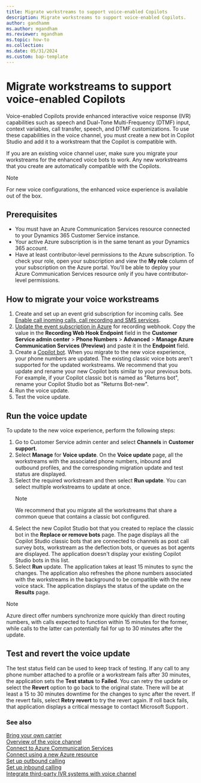 ```yaml
---
title: Migrate workstreams to support voice-enabled Copilots
description: Migrate workstreams to support voice-enabled Copilots.
author: gandhamm
ms.author: mgandham
ms.reviewer: mgandham
ms.topic: how-to 
ms.collection: 
ms.date: 05/31/2024
ms.custom: bap-template
---
```


# Migrate workstreams to support voice-enabled Copilots

Voice-enabled Copilots provide enhanced interactive voice response (IVR) capabilities such as speech and Dual-Tone Multi-Frequency (DTMF) input, context variables, call transfer, speech, and DTMF customizations. To use these capabilities in the voice channel, you must create a new bot in Copilot Studio and add it to a workstream that the Copilot is compatible with. 

If you are an existing voice channel user, make sure you migrate your workstreams for the enhanced voice bots to work. Any new workstreams that you create are automatically compatible with the Copilots.

   > [!NOTE]
   > For new voice configurations, the enhanced voice experience is available out of the box.

## Prerequisites

- You must have an Azure Communication Services resource connected to your Dynamics 365 Customer Service instance.
- Your active Azure subscription is in the same tenant as your Dynamics 365 account.
- Have at least contributor-level permissions to the Azure subscription. To check your role, open your subscription and view the **My role** column of your subscription on the Azure portal. You'll be able to deploy your Azure Communication Services resource only if you have contributor-level permissions.

## How to migrate your voice workstreams

1. Create and set up an event grid subscription for incoming calls. See [Enable call inoming calls, call recording and SMS services](voice-channel-connect-existing-resource.md#enable-incoming-calls-call-recording-and-sms-services).
1. [Update the event subscription in Azure](/azure/communication-services/quickstarts/events/subscribe-to-events?pivots=platform-azp#update-event-subscription) for recording webhook. Copy the value in the **Recording Web Hook Endpoint** field in the **Customer Service admin center** > **Phone Numbers** > **Advanced** > **Manage Azure Communication Services (Preview)** and paste it in the **Endpoint** field.
1. Create a [Copilot bot](/microsoft-copilot-studio/voice-get-started). When you migrate to the new voice experience, your phone numbers are updated. The existing classic voice bots aren't supported for the updated workstreams. We recommend that you update and rename your new Copilot bots similar to your previous bots. For example, if your Copilot classic bot is named as "Returns bot", rename your Copilot Studio bot as "Returns Bot-new".
1. Run the voice update.
1. Test the voice update.

## Run the voice update

To update to the new voice experience, perform the following steps:

1. Go to Customer Service admin center and select **Channels** in **Customer support**.
1. Select **Manage** for **Voice update**. On the **Voice update** page, all the workstreams with the associated phone numbers, inbound and outbound profiles, and the corresponding migration update and test status are displayed.
1. Select the required workstream and then select **Run update**. You can select multiple workstreams to update at once.
    > [!NOTE]
    > We recommend that you migrate all the workstreams that share a common queue that contains a classic bot configured.
1. Select the new Copilot Studio bot that you created to replace the classic bot in the **Replace or remove bots** page. The page displays all the Copilot Studio classic bots that are connected to channels as post call survey bots, workstream as the deflection bots, or queues as bot agents are displayed. The application doesn't display your existing Copilot Studio bots in this list.
1. Select **Run** update. The application takes at least 15 minutes to sync the changes. The application also refreshes the phone numbers associated with the workstreams in the background to be compatible with the new voice stack. The application displays the status of the update on the **Results** page.

> [!NOTE]
> Azure direct offer numbers synchronize more quickly than direct routing numbers, with calls expected to function within 15 minutes for the former, while calls to the latter can potentially fail for up to 30 minutes after the update.

## Test and revert the voice update

The test status field can be used to keep track of testing. If any call to any phone number attached to a profile or a workstream fails after 30 minutes, the application sets the **Test status** to **Failed**. You can retry the update or select the **Revert** option to go back to the original state. There will be at least a 15 to 30 minutes downtime for the changes to sync after the revert. If the revert fails, select **Retry revert**  to try the revert again.
If roll back fails, that application displays a critical message to contact Microsoft Support .

### See also

[Bring your own carrier](voice-channel-bring-your-own-number.md)  
[Overview of the voice channel](voice-channel.md)  
[Connect to Azure Communication Services](voice-channel-acs-resource.md)  
[Connect using a new Azure resource](voice-channel-connect-new-resource.md)  
[Set up outbound calling](voice-channel-outbound-calling.md)  
[Set up inbound calling](../voice-channel-route-queues.md)  
[Integrate third-party IVR systems with voice channel](voice-channel-contextual-transfer-external-ivr.md)  
